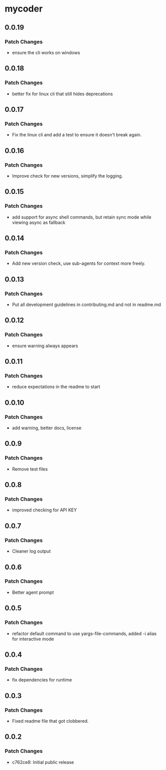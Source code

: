 # mycoder

## 0.0.19

### Patch Changes

- ensure the cli works on windows

## 0.0.18

### Patch Changes

- better fix for linux cli that still hides deprecations

## 0.0.17

### Patch Changes

- Fix the linux cli and add a test to ensure it doesn't break again.

## 0.0.16

### Patch Changes

- Improve check for new versions, simplify the logging.

## 0.0.15

### Patch Changes

- add support for async shell commands, but retain sync mode while viewing async as fallback

## 0.0.14

### Patch Changes

- Add new version check, use sub-agents for context more freely.

## 0.0.13

### Patch Changes

- Put all development guidelines in contributing.md and not in readme.md

## 0.0.12

### Patch Changes

- ensure warning always appears

## 0.0.11

### Patch Changes

- reduce expectations in the readme to start

## 0.0.10

### Patch Changes

- add warning, better docs, license

## 0.0.9

### Patch Changes

- Remove test files

## 0.0.8

### Patch Changes

- improved checking for API KEY

## 0.0.7

### Patch Changes

- Cleaner log output

## 0.0.6

### Patch Changes

- Better agent prompt

## 0.0.5

### Patch Changes

- refactor default command to use yargs-file-commands, added -i alias for interactive mode

## 0.0.4

### Patch Changes

- fix dependencies for runtime

## 0.0.3

### Patch Changes

- Fixed readme file that got clobbered.

## 0.0.2

### Patch Changes

- c762ce8: Initial public release
